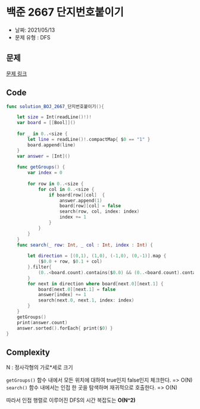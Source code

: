 # 백준 2667 단지번호붙이기

- 날짜: 2021/05/13
- 문제 유형 : DFS

## 문제
[문제 링크](https://www.acmicpc.net/problem/2667)

## Code
```swift
func solution_BOJ_2667_단지번호붙이기(){

    let size = Int(readLine()!)!
    var board = [[Bool]]()
    
    for _ in 0..<size {
        let line = readLine()!.compactMap{ $0 == "1" }
        board.append(line)
    }
    var answer = [Int]()
    
    func getGroups() {
        var index = 0
        
        for row in 0..<size {
            for col in 0..<size {
                if board[row][col]  {
                    answer.append(1)
                    board[row][col] = false
                    search(row, col, index: index)
                    index += 1
                }
            }
        }
    }
    func search(_ row: Int, _ col : Int, index : Int) {
    
        let direction = [(0,1), (1,0), (-1,0), (0,-1)].map {
            ($0.0 + row, $0.1 + col)
        }.filter{
            (0..<board.count).contains($0.0) && (0..<board.count).contains($0.1)
        }
        for next in direction where board[next.0][next.1] {
            board[next.0][next.1] = false
            answer[index] += 1
            search(next.0, next.1, index: index)
        }
    }
    getGroups()
    print(answer.count)
    answer.sorted().forEach{ print($0) }
}

```

## Complexity
N : 정사각형의 가로*세로 크기

`getGroups()` 함수 내에서 모든 위치에 대하여 true인지 false인지 체크한다. => O(N)
`search()` 함수 내에서는 인접 한 곳을 탐색하며 재귀적으로 호출한다. => O(N)

따라서 인접 행렬로 이루어진 DFS의 시간 복잡도는  **O(N^2)**
